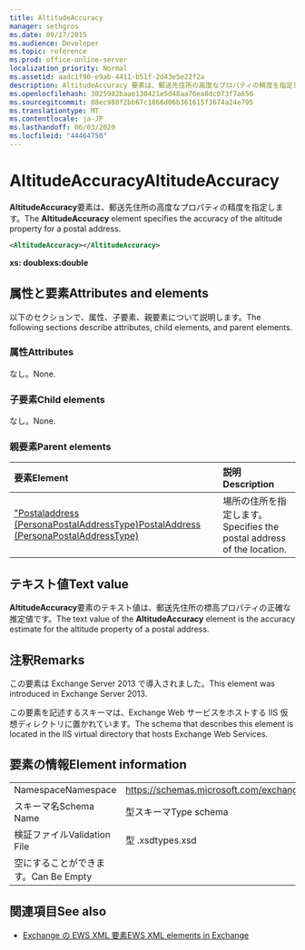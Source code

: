 ```yaml
---
title: AltitudeAccuracy
manager: sethgros
ms.date: 09/17/2015
ms.audience: Developer
ms.topic: reference
ms.prod: office-online-server
localization_priority: Normal
ms.assetid: aadc1f90-e9ab-4411-b51f-2d43e5e22f2a
description: AltitudeAccuracy 要素は、郵送先住所の高度なプロパティの精度を指定します。
ms.openlocfilehash: 3025982baae130421e5d48aa76ea8dc073f7a656
ms.sourcegitcommit: 88ec988f2bb67c1866d06b361615f3674a24e795
ms.translationtype: MT
ms.contentlocale: ja-JP
ms.lasthandoff: 06/03/2020
ms.locfileid: "44464750"
---
```

# <a name="altitudeaccuracy"></a><span data-ttu-id="98e9f-103">AltitudeAccuracy</span><span class="sxs-lookup"><span data-stu-id="98e9f-103">AltitudeAccuracy</span></span>

<span data-ttu-id="98e9f-104">**AltitudeAccuracy**要素は、郵送先住所の高度なプロパティの精度を指定します。</span><span class="sxs-lookup"><span data-stu-id="98e9f-104">The **AltitudeAccuracy** element specifies the accuracy of the altitude property for a postal address.</span></span> 
  
```XML
<AltitudeAccuracy></AltitudeAccuracy>
```

 <span data-ttu-id="98e9f-105">**xs: double**</span><span class="sxs-lookup"><span data-stu-id="98e9f-105">**xs:double**</span></span>
## <a name="attributes-and-elements"></a><span data-ttu-id="98e9f-106">属性と要素</span><span class="sxs-lookup"><span data-stu-id="98e9f-106">Attributes and elements</span></span>

<span data-ttu-id="98e9f-107">以下のセクションで、属性、子要素、親要素について説明します。</span><span class="sxs-lookup"><span data-stu-id="98e9f-107">The following sections describe attributes, child elements, and parent elements.</span></span>
  
### <a name="attributes"></a><span data-ttu-id="98e9f-108">属性</span><span class="sxs-lookup"><span data-stu-id="98e9f-108">Attributes</span></span>

<span data-ttu-id="98e9f-109">なし。</span><span class="sxs-lookup"><span data-stu-id="98e9f-109">None.</span></span>
  
### <a name="child-elements"></a><span data-ttu-id="98e9f-110">子要素</span><span class="sxs-lookup"><span data-stu-id="98e9f-110">Child elements</span></span>

<span data-ttu-id="98e9f-111">なし。</span><span class="sxs-lookup"><span data-stu-id="98e9f-111">None.</span></span>
  
### <a name="parent-elements"></a><span data-ttu-id="98e9f-112">親要素</span><span class="sxs-lookup"><span data-stu-id="98e9f-112">Parent elements</span></span>

|<span data-ttu-id="98e9f-113">**要素**</span><span class="sxs-lookup"><span data-stu-id="98e9f-113">**Element**</span></span>|<span data-ttu-id="98e9f-114">**説明**</span><span class="sxs-lookup"><span data-stu-id="98e9f-114">**Description**</span></span>|
|:-----|:-----|
|[<span data-ttu-id="98e9f-115">"Postaladdress (PersonaPostalAddressType)</span><span class="sxs-lookup"><span data-stu-id="98e9f-115">PostalAddress (PersonaPostalAddressType)</span></span>](postaladdress-personapostaladdresstype.md) <br/> |<span data-ttu-id="98e9f-116">場所の住所を指定します。</span><span class="sxs-lookup"><span data-stu-id="98e9f-116">Specifies the postal address of the location.</span></span>  <br/> |
   
## <a name="text-value"></a><span data-ttu-id="98e9f-117">テキスト値</span><span class="sxs-lookup"><span data-stu-id="98e9f-117">Text value</span></span>

<span data-ttu-id="98e9f-118">**AltitudeAccuracy**要素のテキスト値は、郵送先住所の標高プロパティの正確な推定値です。</span><span class="sxs-lookup"><span data-stu-id="98e9f-118">The text value of the **AltitudeAccuracy** element is the accuracy estimate for the altitude property of a postal address.</span></span> 
  
## <a name="remarks"></a><span data-ttu-id="98e9f-119">注釈</span><span class="sxs-lookup"><span data-stu-id="98e9f-119">Remarks</span></span>

<span data-ttu-id="98e9f-120">この要素は Exchange Server 2013 で導入されました。</span><span class="sxs-lookup"><span data-stu-id="98e9f-120">This element was introduced in Exchange Server 2013.</span></span>
  
<span data-ttu-id="98e9f-121">この要素を記述するスキーマは、Exchange Web サービスをホストする IIS 仮想ディレクトリに置かれています。</span><span class="sxs-lookup"><span data-stu-id="98e9f-121">The schema that describes this element is located in the IIS virtual directory that hosts Exchange Web Services.</span></span>
  
## <a name="element-information"></a><span data-ttu-id="98e9f-122">要素の情報</span><span class="sxs-lookup"><span data-stu-id="98e9f-122">Element information</span></span>

|||
|:-----|:-----|
|<span data-ttu-id="98e9f-123">Namespace</span><span class="sxs-lookup"><span data-stu-id="98e9f-123">Namespace</span></span>  <br/> |https://schemas.microsoft.com/exchange/services/2006/types  <br/> |
|<span data-ttu-id="98e9f-124">スキーマ名</span><span class="sxs-lookup"><span data-stu-id="98e9f-124">Schema Name</span></span>  <br/> |<span data-ttu-id="98e9f-125">型スキーマ</span><span class="sxs-lookup"><span data-stu-id="98e9f-125">Type schema</span></span>  <br/> |
|<span data-ttu-id="98e9f-126">検証ファイル</span><span class="sxs-lookup"><span data-stu-id="98e9f-126">Validation File</span></span>  <br/> |<span data-ttu-id="98e9f-127">型 .xsd</span><span class="sxs-lookup"><span data-stu-id="98e9f-127">types.xsd</span></span>  <br/> |
|<span data-ttu-id="98e9f-128">空にすることができます。</span><span class="sxs-lookup"><span data-stu-id="98e9f-128">Can Be Empty</span></span>  <br/> ||
   
## <a name="see-also"></a><span data-ttu-id="98e9f-129">関連項目</span><span class="sxs-lookup"><span data-stu-id="98e9f-129">See also</span></span>

- [<span data-ttu-id="98e9f-130">Exchange の EWS XML 要素</span><span class="sxs-lookup"><span data-stu-id="98e9f-130">EWS XML elements in Exchange</span></span>](ews-xml-elements-in-exchange.md)

